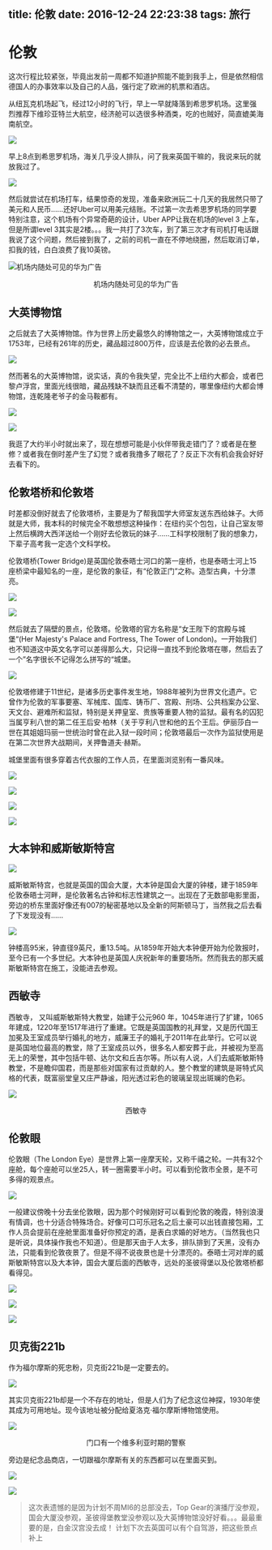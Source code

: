 title: 伦敦
date: 2016-12-24 22:23:38
tags: 旅行
---


# 伦敦

这次行程比较紧张，毕竟出发前一周都不知道护照能不能到我手上，但是依然相信德国人的办事效率以及自己的人品，强行定了欧洲的机票和酒店。

从纽瓦克机场起飞，经过12小时的飞行，早上一早就降落到希思罗机场。这里强烈推荐下维珍亚特兰大航空，经济舱可以选很多种酒类，吃的也贼好，简直媲美海南航空。

![](../../../../../image/b778fb25-913b-4af8-a086-179061cb2df7.jpg)

早上8点到希思罗机场，海关几乎没人排队，问了我来英国干嘛的，我说来玩的就放我过了。

![](../../../../../image/fa643646-4473-421f-ae40-9d6fdc417ab9.jpg)

然后就尝试在机场打车，结果惊奇的发现，准备来欧洲玩二十几天的我居然只带了美元和人民币……还好Uber可以用美元结账。不过第一次去希思罗机场的同学要特别注意，这个机场有个异常奇葩的设计，Uber APP让我在机场的level 3 上车，但是所谓level 3其实是2楼。。。我一共打了3次车，到了第三次才有司机打电话跟我说了这个问题，然后接到我了，之前的司机一直在不停地绕圈，然后取消订单，扣我的钱，白白浪费了我10英镑。

![机场内随处可见的华为广告](../../../../../image/b77b6bde-7289-4fe5-95c1-f64095e1c700.jpg)

<center>机场内随处可见的华为广告</center>

## 大英博物馆

之后就去了大英博物馆。作为世界上历史最悠久的博物馆之一，大英博物馆成立于1753年，已经有261年的历史，藏品超过800万件，应该是去伦敦的必去景点。

![](../../../../../image/95f1dcbe-4452-4b82-8cda-6452b622df9b.jpg)

然而著名的大英博物馆，说实话，真的令我失望，完全比不上纽约大都会，或者巴黎卢浮宫，里面光线很暗，藏品残缺不缺而且还看不清楚的，哪里像纽约大都会博物馆，连乾隆老爷子的金马鞍都有。

![](../../../../../image/115f998e-4f54-443b-8dc5-a46d2984ccb1.jpg)

![](../../../../../image/74f8c018-40f0-4d37-ab81-169839db8e0a.jpg)

我逛了大约半小时就出来了，现在想想可能是小伙伴带我走错门了？或者是在整修？或者我在倒时差产生了幻觉？或者我撸多了眼花了？反正下次有机会我会好好去看下的。




## 伦敦塔桥和伦敦塔

时差都没倒好就去了伦敦塔桥，主要是为了帮我国学大师室友送东西给妹子。大师就是大师，我本科的时候完全不敢想想这种操作：在纽约买个包包，让自己室友带上然后横跨大西洋送给一个刚好去伦敦玩的妹子……工科学校限制了我的想象力，下辈子高考我一定选个文科学校。

伦敦塔桥(Tower Bridge)是英国伦敦泰晤士河口的第一座桥，也是泰晤士河上15座桥梁中最知名的一座，是伦敦的象征，有“伦敦正门”之称。造型古典，十分漂亮。

![](../../../../../image/5892a0cc-d38b-4eca-8c53-40fc31752ec1.jpg)

![](../../../../../image/c16db0da-9d41-4642-9f62-ff651043d425.jpg)

然后就去了隔壁的景点，伦敦塔。伦敦塔的官方名称是“女王陛下的宫殿与城堡“(Her Majesty's Palace and Fortress, The Tower of London)。一开始我们也不知道这中英文名字可以差得那么大，只记得一直找不到伦敦塔在哪，然后去了一个”名字很长不记得怎么拼写的“城堡。

![](../../../../../image/25f37359-e0a6-4af9-b207-bf69a968e541.jpg)

伦敦塔修建于11世纪，是诸多历史事件发生地，1988年被列为世界文化遗产。它曾作为伦敦的军事要塞、军械库、国库、铸币厂、宫殿、刑场、公共档案办公室、天文台、避难所和监狱，特别是关押皇室、贵族等重要人物的监狱。最有名的囚犯当属亨利八世的第二任王后安·柏林（关于亨利八世和他的五个王后。伊丽莎白一世在其姐姐玛丽一世统治时曾在此入狱一段时间；伦敦塔最后一次作为监狱使用是在第二次世界大战期间，关押鲁道夫·赫斯。

城堡里面有很多穿着古代衣服的工作人员，在里面浏览别有一番风味。

![](../../../../../image/cd1b0f9c-db2f-4aa9-a6ef-b476a3620655.jpg)

![](../../../../../image/18425ee5-ef8a-4855-8e96-c0421c4bcd5d.jpg)

![](../../../../../image/2cef70fb-cfc0-4203-93df-7b76ec65f805.jpg)

![](../../../../../image/3139a270-44db-4c0b-aa6c-9b86e17ef605.jpg)

## 大本钟和威斯敏斯特宫

![](../../../../../image/d4fd6a98-84b5-4d72-9677-16c97423efb9.jpg)

威斯敏斯特宫，也就是英国的国会大厦，大本钟是国会大厦的钟楼，建于1859年伦敦泰晤士河畔，是伦敦著名古钟和标志性建筑之一。出现在了无数部电影里面，旁边的桥东里面好像还有007的秘密基地以及全新的阿斯顿马丁，当然我之后去看了下发现没有……

![](../../../../../image/53606b52-0a8a-40ce-818f-7ab29385ac6e.jpg)

钟楼高95米，钟直径9英尺，重13.5吨。从1859年开始大本钟便开始为伦敦报时，至今已有一个多世纪。大本钟也是英国人庆祝新年的重要场所。然而我去的那天威斯敏斯特宫在施工，没能进去参观。

## 西敏寺

西敏寺， 又叫威斯敏斯特大教堂，始建于公元960 年，1045年进行了扩建，1065年建成，1220年至1517年进行了重建。它既是英国国教的礼拜堂，又是历代国王加冕及王室成员举行婚礼的地方，威廉王子的婚礼于2011年在此举行。它可以说是英国地位最高的教堂，除了王室成员以外，很多名人都安葬于此，并被视为至高无上的荣誉，其中包括牛顿、达尔文和丘吉尔等。所以有人说，人们去威斯敏斯特教堂，不是瞻仰国君，而是那些对国家有过贡献的人。整个教堂的建筑是哥特式风格的代表，既富丽堂皇又庄严静谧，阳光透过彩色的玻璃呈现出斑斓的色彩。

![](../../../../../image/586bdea2-c774-48e5-b54d-72ebfb465cc3.jpg)
<center>西敏寺</center>


## 伦敦眼
伦敦眼（The London Eye）是世界上第一座摩天轮，又称千禧之轮。一共有32个座舱，每个座舱可以坐25人，转一圈需要半小时。可以看到伦敦市全景，是不可多得的观景点。

![](../../../../../image/366660a3-72ff-438c-b9ba-22836ce5c251.jpg)

一般建议傍晚十分去坐伦敦眼，因为那个时候刚好可以看到伦敦的晚霞，特别浪漫有情调，也十分适合特殊场合。好像可口可乐冠名之后土豪可以出钱直接包厢，工作人员会提前在座舱里面准备好你预定的酒，是表白求婚的好地方。（当然我也只是听说，具体操作我也不知道）。但是那天由于人太多，排队排到了天黑，没有办法，只能看到伦敦夜景了。但是不得不说夜景也是十分漂亮的。泰晤士河对岸的威斯敏斯特宫以及大本钟，国会大厦后面的西敏寺，远处的圣彼得堡以及伦敦塔桥都看得见。

![](../../../../../image/298030d9-3884-49c9-9bf8-dc4ba90a7c39.jpg)

![](../../../../../image/d30604a3-4303-4a53-aa5f-16b300418990.jpg)

![](../../../../../image/8240f76d-53dc-4d46-b019-6fa74dcb81e1.jpg)

## 贝克街221b

作为福尔摩斯的死忠粉，贝克街221b是一定要去的。

![](../../../../../image/7f939f9e-f501-4142-a363-b7ec215db2a9.jpg)

其实贝克街221b却是一个不存在的地址，但是人们为了纪念这位神探，1930年使其成为可用地址。现今该地址被分配给夏洛克·福尔摩斯博物馆使用。

![](../../../../../image/984ceb32-caf3-41ad-aaa0-5a035f54ab90.jpg)
<center>门口有一个维多利亚时期的警察</center>

旁边是纪念品商店，一切跟福尔摩斯有关的东西都可以在里面买到。

![](../../../../../image/0a344df6-d339-433f-96aa-37e1556535a3.jpg)

![](../../../../../image/c1073c4a-10f5-4a38-b86d-e9163f96bcf7.jpg)

> 这次表遗憾的是因为计划不周MI6的总部没去，Top Gear的演播厅没参观，国会大厦没参观，圣彼得堡教堂没参观以及大英博物馆没好好看。。。最最重要的是，白金汉宫没去成！
> 计划下次去英国可以有个自驾游，把这些景点补上




